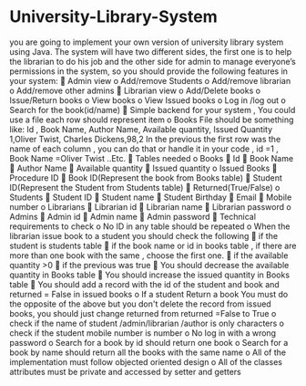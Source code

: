 # University-Library-System

you are going to implement your own version of university library system using Java. The system will have two different sides, the first one is to help the librarian to do his job and the other side for admin to manage everyone’s permissions in the system, so you should provide the following features in your system:
 Admin view
o Add/remove Students
o Add/remove librarian
o Add/remove other admins  Librarian view
o Add/Delete books
o Issue/Return books
o View books
o View Issued books
o Log in /log out
o Search for the book(id/name)
 Simple backend for your system , You could use a file each row should represent item o Books File should be something like:
Id , Book Name, Author Name, Available quantity, Issued Quantity 1,Oliver Twist, Charles Dickens,98,2
In the previous the first row was the name of each column , you can do that or
handle it in your code , id =1 , Book Name =Oliver Twist ..Etc.  Tables needed
o Books
 Id
 Book Name
 Author Name
 Available quantity  Issued quantity
o Issued Books
 Procedure ID
 Book ID(Represent the book from Books table)
 Student ID(Represent the Student from Students table)
 Returned(True/False) o Students
 Student ID
 Student name
 Student Birthday  Email
 Mobile number
o Librarians
 Librarian id
 Librarian name
 Librarian password o Admins
 Admin id
 Admin name
 Admin password
 Technical requirements to check
o No ID in any table should be repeated
o When the librarian issue book to a student you should check the following
 if the student is students table
 if the book name or id in books table , if there are more than one book
with the same , choose the first one.
 if the available quantity >0
 if the previous was true
 You should decrease the available quantity in Books table
 You should increase the issued quantity in Books table
 You should add a record with the id of the student and book and
returned = False in issued books
o If a student Return a book You must do the opposite of the above but you don't
delete the record from issued books, you should just change returned from
returned =False to True
o check if the name of student /admin/librarian /author is only characters
o check if the student mobile number is number
o No log in with a wrong password
o Search for a book by id should return one book
o Search for a book by name should return all the books with the same name
o All of the implementation must follow objected oriented design
o All of the classes attributes must be private and accessed by setter and getters
